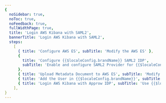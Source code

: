 ```yaml
---
{
  noSidebar: true,
  noToc: true,
  noFeedback: true,
  fullWidthPage: true,
  title: 'Login AWS Kibana with SAML2',
  bannerTitle: 'Login AWS Kibana with SAML2',
  steps:
    [
      { title: 'Configure AWS ES', subTitle: 'Modify the AWS ES' },
      {
        title: 'Configure {{$localeConfig.brandName}} SAML2 IDP',
        subTitle: 'Enable and configure SAML2 Provider for {{$localeConfig.brandName}} applications',
      },
      { title: 'Upload Metadata Document to AWS ES', subTitle: 'Modify the metedata and upload it to AWS ES' },
      { title: 'Add the User in {{$localeConfig.brandName}}', subTitle: 'Create a user in {{$localeConfig.brandName}} with SAML master username' },
      { title: 'Login AWS Kibana with Approw IDP', subTitle: 'Use {{$localeConfig.brandName}} IDP to log in to AWS Kibana' },
    ],
}
---
```


<IntegrationDetail/>
